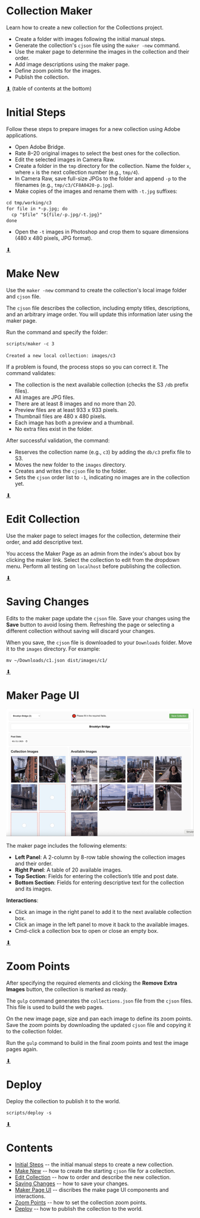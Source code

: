 # Collection Maker

Learn how to create a new collection for the Collections project.

* Create a folder with images following the initial manual steps.
* Generate the collection's `cjson` file using the `maker -new` command.
* Use the maker page to determine the images in the collection and their order.
* Add image descriptions using the maker page.
* Define zoom points for the images.
* Publish the collection.

[⬇](#Contents) (table of contents at the bottom)

# Initial Steps

Follow these steps to prepare images for a new collection using Adobe
applications.

* Open Adobe Bridge.
* Rate 8–20 original images to select the best ones for the collection.
* Edit the selected images in Camera Raw.
* Create a folder in the `tmp` directory for the collection. Name the folder `x`, where `x` is the next collection number (e.g., `tmp/4`).
* In Camera Raw, save full-size JPGs to the folder and append `-p` to the filenames (e.g., `tmp/c3/CF8A0420-p.jpg`).
* Make copies of the images and rename them with `-t.jpg` suffixes:

~~~
cd tmp/working/c3
for file in *-p.jpg; do
  cp "$file" "${file/-p.jpg/-t.jpg}"
done
~~~

* Open the `-t` images in Photoshop and crop them to square dimensions
  (480 x 480 pixels, JPG format).

[⬇](#Contents)

# Make New

Use the `maker -new` command to create the collection's local image
folder and `cjson` file.

The `cjson` file describes the collection, including empty titles,
descriptions, and an arbitrary image order. You will update this
information later using the maker page.

Run the command and specify the folder:

~~~
scripts/maker -c 3

Created a new local collection: images/c3
~~~

If a problem is found, the process stops so you can correct it. The
command validates:

* The collection is the next available collection (checks the S3 `/db` prefix files).
* All images are JPG files.
* There are at least 8 images and no more than 20.
* Preview files are at least 933 x 933 pixels.
* Thumbnail files are 480 x 480 pixels.
* Each image has both a preview and a thumbnail.
* No extra files exist in the folder.

After successful validation, the command:

* Reserves the collection name (e.g., `c3`) by adding the `db/c3` prefix file to S3.
* Moves the new folder to the `images` directory.
* Creates and writes the `cjson` file to the folder.
* Sets the `cjson` order list to `-1`, indicating no images are in the collection yet.

[⬇](#Contents)

# Edit Collection

Use the maker page to select images for the collection, determine
their order, and add descriptive text.

You access the Maker Page as an admin from the index's about box by
clicking the maker link.  Select the collection to edit from the
dropdown menu. Perform all testing on `localhost` before publishing
the collection.

[⬇](#Contents)

# Saving Changes

Edits to the maker page update the `cjson` file. Save your changes
using the **Save** button to avoid losing them. Refreshing the page or
selecting a different collection without saving will discard your
changes.

When you save, the `cjson` file is downloaded to your `Downloads`
folder. Move it to the `images` directory. For example:

~~~
mv ~/Downloads/c1.json dist/images/c1/
~~~

[⬇](#Contents)

# Maker Page UI

[![Maker Page](maker.png)](#)

The maker page includes the following elements:

* **Left Panel**: A 2-column by 8-row table showing the collection images and their order.
* **Right Panel**: A table of 20 available images.
* **Top Section**: Fields for entering the collection’s title and post date.
* **Bottom Section**: Fields for entering descriptive text for the collection and its images.

**Interactions**:

* Click an image in the right panel to add it to the next available collection box.
* Click an image in the left panel to move it back to the available images.
* Cmd-click a collection box to open or close an empty box.

[⬇](#Contents)

# Zoom Points

After specifying the required elements and clicking the **Remove Extra
Images** button, the collection is marked as ready.

The `gulp` command generates the `collections.json` file from the
`cjson` files. This file is used to build the web pages.

On the new image page, size and pan each image to define its zoom
points. Save the zoom points by downloading the updated `cjson` file
and copying it to the collection folder.

Run the `gulp` command to build in the final zoom points and test the
image pages again.

[⬇](#Contents)

# Deploy

Deploy the collection to publish it to the world.

~~~
scripts/deploy -s
~~~

[⬇](#Contents)

# Contents

* [Initial Steps](#initial-steps) -- the initial manual steps to create a new collection.
* [Make New](#make-new) -- how to create the starting `cjson` file for a collection.
* [Edit Collection](#edit-collection) -- how to order and describe the new collection.
* [Saving Changes](#saving-changes) -- how to save your changes.
* [Maker Page UI](#maker-page-ui) -- discribes the make page UI components and interactions.
* [Zoom Points](#zoom-points) -- how to set the collection zoom points.
* [Deploy](#deploy) -- how to publish the collection to the world.
